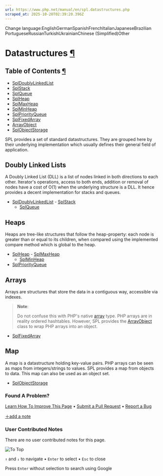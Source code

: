 ```yaml
---
url: https://www.php.net/manual/en/spl.datastructures.php
scraped_at: 2025-10-20T02:39:20.396Z
---
```


Change language:EnglishGermanSpanishFrenchItalianJapaneseBrazilian PortugueseRussianTurkishUkrainianChinese (Simplified)Other

# Datastructures [¶](https://www.php.net/manual/en/spl.datastructures.php\#spl.datastructures)

## Table of Contents [¶](https://www.php.net/manual/en/spl.datastructures.php\#spl.datastructures)

- [SplDoublyLinkedList](https://www.php.net/manual/en/class.spldoublylinkedlist.php)
- [SplStack](https://www.php.net/manual/en/class.splstack.php)
- [SplQueue](https://www.php.net/manual/en/class.splqueue.php)
- [SplHeap](https://www.php.net/manual/en/class.splheap.php)
- [SplMaxHeap](https://www.php.net/manual/en/class.splmaxheap.php)
- [SplMinHeap](https://www.php.net/manual/en/class.splminheap.php)
- [SplPriorityQueue](https://www.php.net/manual/en/class.splpriorityqueue.php)
- [SplFixedArray](https://www.php.net/manual/en/class.splfixedarray.php)
- [ArrayObject](https://www.php.net/manual/en/class.arrayobject.php)
- [SplObjectStorage](https://www.php.net/manual/en/class.splobjectstorage.php)

SPL provides a set of standard datastructures. They are grouped here by their
underlying implementation which usually defines their general field of
application.


## Doubly Linked Lists

A Doubly Linked List (DLL) is a list of nodes linked in both directions to
each other. Iterator's operations, access to both ends, addition or
removal of nodes have a cost of O(1) when the underlying structure is a DLL.
It hence provides a decent implementation for stacks and queues.


- [SplDoublyLinkedList](https://www.php.net/manual/en/class.spldoublylinkedlist.php)  - [SplStack](https://www.php.net/manual/en/class.splstack.php)
  - [SplQueue](https://www.php.net/manual/en/class.splqueue.php)

## Heaps

Heaps are tree-like structures that follow the heap-property: each node
is greater than or equal to its children, when compared using the
implemented compare method which is global to the heap.


- [SplHeap](https://www.php.net/manual/en/class.splheap.php)  - [SplMaxHeap](https://www.php.net/manual/en/class.splmaxheap.php)
  - [SplMinHeap](https://www.php.net/manual/en/class.splminheap.php)
- [SplPriorityQueue](https://www.php.net/manual/en/class.splpriorityqueue.php)

## Arrays

Arrays are structures that store the data in a contiguous way,
accessible via indexes.


> **Note**:
>
> Do not confuse this with PHP's native [array](https://www.php.net/manual/en/language.types.array.php) type.
> PHP arrays are in reality ordered hashtables.
> However, SPL provides the [ArrayObject](https://www.php.net/manual/en/class.arrayobject.php) class
> to wrap PHP arrays into an object.

- [SplFixedArray](https://www.php.net/manual/en/class.splfixedarray.php)

## Map

A map is a datastructure holding key-value pairs. PHP arrays can be seen as maps from integers/strings to values. SPL provides a map from objects to data. This map can also be used as an object set.


- [SplObjectStorage](https://www.php.net/manual/en/class.splobjectstorage.php)

### Found A Problem?

[Learn How To Improve This Page](https://github.com/php/doc-base/blob/master/README.md "This will take you to our contribution guidelines on GitHub")
•
[Submit a Pull Request](https://github.com/php/doc-en/blob/master/reference/spl/datastructures.xml)
•
[Report a Bug](https://github.com/php/doc-en/issues/new?body=From%20manual%20page:%20https:%2F%2Fphp.net%2Fspl.datastructures%0A%0A---)

[＋add a note](https://www.php.net/manual/add-note.php?sect=spl.datastructures&repo=en&redirect=https://www.php.net/manual/en/spl.datastructures.php)

### User Contributed Notes

There are no user contributed notes for this page.

![To Top](https://www.php.net/images/to-top@2x.png)

`↑` and `↓` to navigate •
`Enter` to select •
`Esc` to close


Press `Enter` without
selection to search using Google